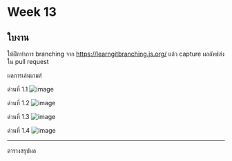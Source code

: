 # Week 13 #

## ใบงาน

ให้ฝึกทำการ branching  จาก  https://learngitbranching.js.org/ แล้ว capture ผลลัพธ์ส่งใน pull request

ผลการเล่นเกมส์

ด่านที่ 1.1 
![image](https://user-images.githubusercontent.com/92081957/144751249-a1c8d50d-71de-405f-8519-34c5a749b00f.png)


ด่านที่ 1.2
![image](https://user-images.githubusercontent.com/92081957/144751120-b2bdf846-daed-480e-944d-dee9f998462a.png)


ด่านที่ 1.3
![image](https://user-images.githubusercontent.com/92081957/144751788-3ce3d81c-c323-48d6-a53b-f7f78f606162.png)


ด่านที่ 1.4
![image](https://user-images.githubusercontent.com/92081957/144751901-1f4bc252-7b71-4ff4-b247-11acbcf8b65c.png)


---
ตารางสรุปผล





